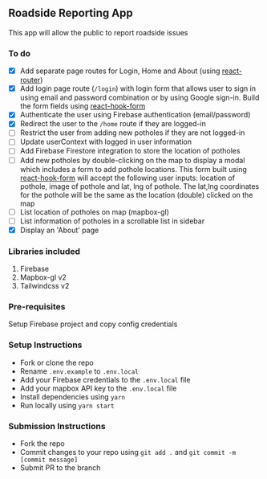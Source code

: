 ## Roadside Reporting App

This app will allow the public to report roadside issues

### To do

- [x] Add separate page routes for Login, Home and About (using [react-router](https://reactrouter.com/web/guides/quick-start))
- [x] Add login page route (`/login`) with login form that allows user to sign in using email and password combination or by using Google sign-in. Build the form fields using [react-hook-form](https://react-hook-form.com/)
- [x] Authenticate the user using Firebase authentication (email/password)
- [x] Redirect the user to the `/home` route if they are logged-in
- [ ] Restrict the user from adding new potholes if they are not logged-in
- [ ] Update userContext with logged in user information
- [ ] Add Firebase Firestore integration to store the location of potholes
- [ ] Add new potholes by double-clicking on the map to display a modal which includes a form to add pothole locations. This form built using [react-hook-form](https://react-hook-form.com/) will accept the following user inputs: location of pothole, image of pothole and lat, lng of pothole. The lat,lng coordinates for the pothole will be the same as the location (double) clicked on the map
- [ ] List location of potholes on map (mapbox-gl)
- [ ] List information of potholes in a scrollable list in sidebar
- [x] Display an 'About' page

### Libraries included

1. Firebase
2. Mapbox-gl v2
3. Tailwindcss v2

### Pre-requisites

Setup Firebase project and copy config credentials

### Setup Instructions

- Fork or clone the repo
- Rename `.env.example` to `.env.local`
- Add your Firebase credentials to the `.env.local` file
- Add your mapbox API key to the `.env.local` file
- Install dependencies using `yarn`
- Run locally using `yarn start`

### Submission Instructions

- Fork the repo
- Commit changes to your repo using `git add .` and `git commit -m [commit message]`
- Submit PR to the branch
